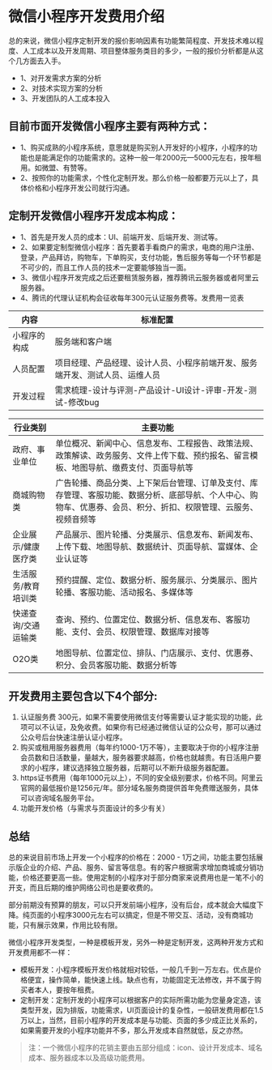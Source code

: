 # 微信小程序开发费用介绍

总的来说，微信小程序定制开发的报价影响因素有功能繁简程度、开发技术难以程度、人工成本以及开发周期、项目整体服务类目的多少，一般的报价分析都是从这个几方面去入手。

- 1、对开发需求方案的分析
- 2、对技术实现方案的分析
- 3、开发团队的人工成本投入

## 目前市面开发微信小程序主要有两种方式：
- 1、购买成熟的小程序系统，意思就是购买别人开发好的小程序，小程序的功能也是能满足你的功能需求的。这种一般一年2000元—5000元左右，按年租用。如微盟、有赞等。
- 2、按照你的功能需求，个性化定制开发。那么价格一般都要万元以上了，具体价格和小程序开发公司就行沟通。

## 定制开发微信小程序开发成本构成：
- 1、首先是开发人员的成本：UI、前端开发、后端开发、测试等。
- 2、如果要定制型微信小程序：首先要着手看商户的需求，电商的用户注册、登录，产品拜访，购物车，下单购买，支付功能，售后服务等每一个环节都是不可少的，而且工作人员的技术一定要能够独当一面。
- 3、微信小程序开发完成之后还要租赁服务器，推荐腾讯云服务器或者阿里云服务器。
- 4、腾讯的代理认证机构会征收每年300元认证服务费等。发费用一览表

|内容|标准配置|
|---|---|
|小程序的构成|服务端和客户端|
|人员配置|项目经理、产品经理、设计人员、小程序前端开发、服务端开发、测试人员、运维人员|
|开发过程|需求梳理-设计与评测-产品设计-UI设计-评审-开发-测试-修改bug|

|行业类别|主要功能|
|---|---|
|政府、事业单位|单位概况、新闻中心、信息发布、工程报告、政策法规、政策解读、政务服务、文件上传下载、预约报名、留言模板、地图导航、缴费支付、页面导航等|
|商城购物类|广告轮播、商品分类、上下架后台管理、订单及支付、库存管理、客服功能、数据分析、底部导航、个人中心、购物车、优惠券、会员、积分、折扣、权限管理、云服务、视频音频等|
|企业展示/健康医疗类|产品展示、图片轮播、分类展示、信息发布、新闻发布、上传下载、地图导航、数据统计、页面导航、富媒体、企业认证等|
|生活服务/教育培训类|预约提醒、定位、数据分析、服务展示、分类展示、图片轮播、客服功能、活动报名、多媒体等|
|快递查询/交通运输类|查询、预约、位置定位、数据分析、信息发布、客服功能、支付、会员、权限管理、数据库对接等|
|O2O类|地图导航、位置定位、排队、门店展示、支付、优惠券、积分、会员客服功能、数据分析等|

## 开发费用主要包含以下4个部分:
1. 认证服务费 300元，如果不需要使用微信支付等需要认证才能实现的功能，此项可以不认证，及免收费。如果你有已经通过微信认证的公众号，那可以通过公众号后台快速注册认证小程序。
2. 购买或租用服务器费用（每年约1000-1万不等），主要取决于你的小程序注册会员数和日活数量，量越大，服务器要求越高，价格也就越贵。有日活用户要求的小程序，建议选择独立服务器，后期可以不断升级服务器配置。
3. https证书费用（每年1000元以上），不同的安全级别要求，价格不同。阿里云官网的最低报价是1256元/年。部分域名服务商提供首年免费赠送服务，具体可以咨询域名服务平台。
4. 功能开发价格（与需求与页面设计的多少有关）

## 总结
总的来说目前市场上开发一个小程序的价格在：2000 - 1万之间，功能主要包括展示版企业的介绍、产品、服务、留言等信息。有的客户根据需求增加商城或分销功能，价格还要更高一些。使用定制的小程序对于部分商家来说费用也是一笔不小的开支，而且后期的维护网络公司也是要收费的。

部分前期没有预算的朋友，可以只开发前端小程序，没有后台，成本就会大幅度下降。纯页面的小程序3000元左右可以搞定，但是不带交互、活动，没有商城功能，只有展示效果，作用比较有限。


微信小程序开发类型，一种是模板开发，另外一种是定制开发，这两种开发方式和开发费用都不一样：
- 模板开发：小程序模板开发价格就相对较低，一般几千到一万左右。优点是价格便宜，操作简单，能快速上线。缺点也有，功能固定无法修改，并不属于购买者本人，要按年租费。
- 定制开发：定制开发的小程序可以根据客户的实际所需功能为您量身定造，该类型开发，因为排版，功能需求，UI页面设计的复杂性，一般研发费用都在1.5万以上，当然，目前小程序的开发成本是与功能、页面的多少成正比关系的，如果需要开发的小程序功能并不多，那么开发成本自然就低，反之亦然。


> 注：一个微信小程序的花销主要由五部分组成：icon、设计开发成本、域名成本、服务器成本以及高级功能费用。
